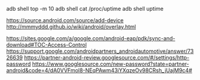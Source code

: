 adb shell top -m 10
adb shell cat /proc/uptime
adb shell uptime

https://source.android.com/source/add-device
http://mmmyddd.github.io/wiki/android/overlay.html

https://sites.google.com/a/google.com/android-eap/pdk/sync-and-download#TOC-Access-Control
https://support.google.com/androidpartners_androidautomotive/answer/7326639
https://partner-android-review.googlesource.com/#/settings/http-password
https://www.googlesource.com/new-password?state=partner-android&code=4/dA0VVFmol8-NEqPAwm43iYXqzeOv98CRsh_jUajM9c4#
